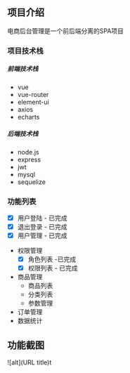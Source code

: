 ## 项目介绍

电商后台管理是一个前后端分离的SPA项目

### 项目技术栈

##### 前端技术栈

- vue
- vue-router
- element-ui
- axios
- echarts

##### 后端技术栈

- node.js
- express
- jwt
- mysql
- sequelize

### 功能列表

- [x] 用户登陆 - 已完成
- [x] 退出登录 - 已完成
- [x] 用户管理 - 已完成
- 权限管理
    - [x] 角色列表 -已完成
    - [x] 权限列表 - 已完成
- 商品管理
    - 商品列表
    - 分类列表
	- 参数管理
- 订单管理
- 数据统计

## 功能截图

![alt](URL title)t

